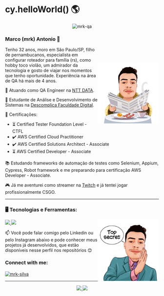 <h1>  cy.helloWorld() 🌎 </h1>

<p align="center"> <img src="https://komarev.com/ghpvc/?username=mrk-qa&label=Profile%20views&color=0e75b6&style=flat" alt="mrk-qa" /> </p>


### Marco (mrk) Antonio 👋

<img align="right" width="200px" style="margin-top:50px" src="/assets/image-readme.png">

Tenho 32 anos, moro em São Paulo/SP, filho de pernambucanos, especialista em configurar roteador para família (rs), como hobby toco violão, um admirador da tecnologia e gosto de viajar nos momentos que tenho oportunidade. Experiência na área de QA há mais de 4 anos.

💼 Atuando como QA Engineer na [NTT DATA](https://www.linkedin.com/company/ntt-data-europe-latam/).

📖 Estudante de Análise e Desenvolvimento de Sistemas na [Descomplica Faculdade Digital](https://descomplica.com.br/faculdade).

🚀 Certificações:
- ⏳ Certified Tester Foundation Level - CTFL
- ✔️ AWS Certified Cloud Practitioner
- ✔️ AWS Certified Solutions Architect - Associate
- ⏳ AWS Certified Developer - Associate

📚 Estudando frameworks de automação de testes como Selenium, Appium, Cypress, Robot framework e me preparando para certificação AWS Developer - Associate.

🎮 Já me aventurei como streamer na [Twitch](https://www.twitch.tv) e já tentei jogar profissionalmente CSGO.

******

### 🖥️ Tecnologias e Ferramentas:

<div style="max-width: 100%;">
  <p align="left">
    <a href="#">
      <img src="https://skillicons.dev/icons?i=aws,terraform,js,py,java,cypress,selenium,gherkin,git,postgres" style="max-width: calc(100% - 210px);" />
      <img src="https://simpleskill.icons.workers.dev/svg?i=github,githubactions,robotframework,appium,k6,insomnia,postman,apachejmeter&perline=10" " />
    </a>
    <img width="200px" align="right" src="/assets/mrk-top-secret.png">
  </p>
</div>

📫 Você pode falar comigo pelo Linkedin ou pelo Instagram abaixo e pode conhecer meus projetos já desenvolvidos, que estão disponíveis nesse perfil nos repositórios 😊


<h3 align="left">Connect with me:</h3>
<p align="left">
<a href="https://linkedin.com/in/mrk-silva" target="blank"><img align="center" src="https://raw.githubusercontent.com/rahuldkjain/github-profile-readme-generator/master/src/images/icons/Social/linked-in-alt.svg" alt="mrk-silva" height="30" width="40" /></a>
</p>

******

<div align="center">
  <a href="https://github.com/mrk-qa">
  <img height="160px" display="flex" src="https://github-readme-stats-eight-theta.vercel.app/api?username=mrk-qa&show_icons=true&theme=algolia&include_all_commits=true&count_private=true"/>
  <img height="160px" display="flex" src="https://github-readme-stats-eight-theta.vercel.app/api/top-langs/?username=mrk-qa&layout=compact&langs_count=8&theme=algolia"/>
</div>
